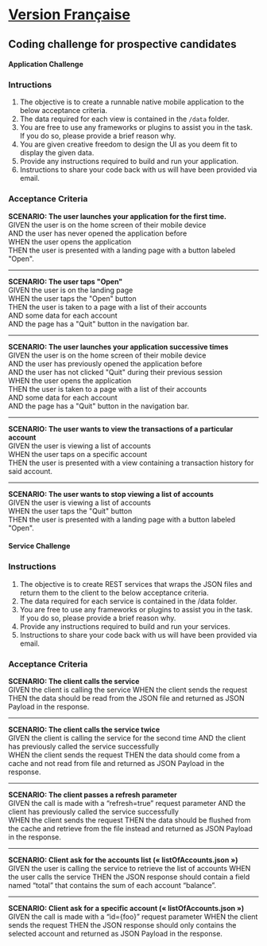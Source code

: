 # [__**Version Française**__](README_FR.md)

## Coding challenge for prospective candidates

#### Application Challenge

### Intructions 

1. The objective is to create a runnable native mobile application to the below acceptance criteria.
1. The data required for each view is contained in the `/data` folder.
1. You are free to use any frameworks or plugins to assist you in the task. If you do so, please provide a brief reason why.
1. You are given creative freedom to design the UI as you deem fit to display the given data.
1. Provide any instructions required to build and run your application.
1. Instructions to share your code back with us will have been provided via email.

### Acceptance Criteria

**SCENARIO: The user launches your application for the first time.**   
GIVEN the user is on the home screen of their mobile device   
AND the user has never opened the application before    
WHEN the user opens the application    
THEN the user is presented with a landing page with a button labeled "Open".
___

**SCENARIO: The user taps "Open"**   
GIVEN the user is on the landing page   
WHEN the user taps the "Open" button   
THEN the user is taken to a page with a list of their accounts   
AND some data for each account    
AND the page has a "Quit" button in the navigation bar.
___

**SCENARIO: The user launches your application successive times**   
GIVEN the user is on the home screen of their mobile device    
AND the user has previously opened the application before     
AND the user has not clicked "Quit" during their previous session    
WHEN the user opens the application    
THEN the user is taken to a page with a list of their accounts    
AND some data for each account   
AND the page has a "Quit" button in the navigation bar.
___

**SCENARIO: The user wants to view the transactions of a particular account**      
GIVEN the user is viewing a list of accounts    
WHEN the user taps on a specific account    
THEN the user is presented with a view containing a transaction history for said account.
___

**SCENARIO: The user wants to stop viewing a list of accounts**      
GIVEN the user is viewing a list of accounts    
WHEN the user taps the "Quit" button    
THEN the user is presented with a landing page with a button labeled "Open".

#### Service Challenge

### Instructions

1. The objective is to create REST services that wraps the JSON files and return them to the client to the below acceptance criteria.
1. The data required for each service is contained in the /data folder.
1. You are free to use any frameworks or plugins to assist you in the task. If you do so, please provide a brief reason why.
1. Provide any instructions required to build and run your services.
1. Instructions to share your code back with us will have been provided via email.

### Acceptance Criteria

**SCENARIO: The client calls the service**   
GIVEN the client is calling the service 
WHEN the client sends the request
THEN the data should be read from the JSON file and returned as JSON Payload in the response.
___
 
**SCENARIO: The client calls the service twice**   
GIVEN the client is calling the service for the second time
AND the client has previously called the service successfully  
WHEN the client sends the request
THEN the data should come from a cache and not read from file and returned as JSON Payload in the response.
___

**SCENARIO: The client passes a refresh parameter**   
GIVEN the call is made with a “refresh=true” request parameter
AND the client has previously called the service successfully  
WHEN the client sends the request
THEN the data should be flushed from the cache and retrieve from the file instead and returned as JSON Payload in the response.
___

**SCENARIO: Client ask for the accounts list (« listOfAccounts.json »)**   
GIVEN the user is calling the service to retrieve the list of accounts 
WHEN the user calls the service
THEN the JSON response should contain a field named “total” that contains the sum of each account “balance”.
___

**SCENARIO: Client ask for a specific account (« listOfAccounts.json »)**   
GIVEN the call is made with a “id={foo}” request parameter
WHEN the client sends the request
THEN the JSON response should only contains the selected account and returned as JSON Payload in the response.
